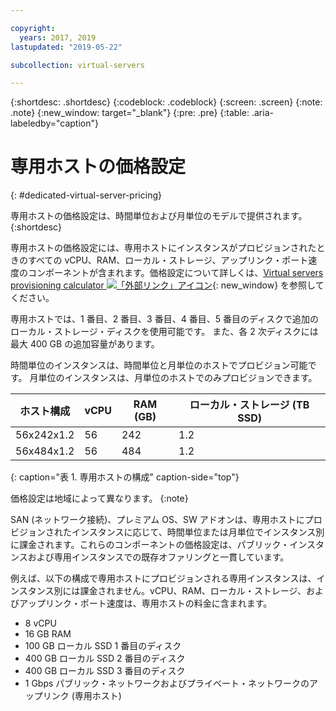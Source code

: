 ```yaml
---

copyright:
  years: 2017, 2019
lastupdated: "2019-05-22"

subcollection: virtual-servers

---
```


{:shortdesc: .shortdesc}
{:codeblock: .codeblock}
{:screen: .screen}
{:note: .note}
{:new_window: target="_blank"}
{:pre: .pre}
{:table: .aria-labeledby="caption"}

# 専用ホストの価格設定
{: #dedicated-virtual-server-pricing}

専用ホストの価格設定は、時間単位および月単位のモデルで提供されます。
{:shortdesc}

専用ホストの価格設定には、専用ホストにインスタンスがプロビジョンされたときのすべての vCPU、RAM、ローカル・ストレージ、アップリンク・ポート速度のコンポーネントが含まれます。価格設定について詳しくは、[Virtual servers provisioning calculator ![「外部リンク」アイコン](../icons/launch-glyph.svg "「外部リンク」アイコン")](https://www.ibm.com/cloud-computing/bluemix/virtual-servers/calculator){: new_window} を参照してください。

専用ホストでは、1 番目、2 番目、3 番目、4 番目、5 番目のディスクで追加のローカル・ストレージ・ディスクを使用可能です。 また、各 2 次ディスクには最大 400 GB の追加容量があります。

時間単位のインスタンスは、時間単位と月単位のホストでプロビジョン可能です。 月単位のインスタンスは、月単位のホストでのみプロビジョンできます。

| ホスト構成 | vCPU	| RAM (GB) | ローカル・ストレージ (TB SSD) |
| ------------------ | ---- | -------- | ---------------------- |
| 56x242x1.2  	     |  56 	|   242    |        	1.2	          |
| 56x484x1.2         |  56  |   484    |          1.2           |
{: caption="表 1. 専用ホストの構成" caption-side="top"}

価格設定は地域によって異なります。
{:note}

SAN (ネットワーク接続)、プレミアム OS、SW アドオンは、専用ホストにプロビジョンされたインスタンスに応じて、時間単位または月単位でインスタンス別に課金されます。これらのコンポーネントの価格設定は、パブリック・インスタンスおよび専用インスタンスでの既存オファリングと一貫しています。 

例えば、以下の構成で専用ホストにプロビジョンされる専用インスタンスは、インスタンス別には課金されません。vCPU、RAM、ローカル・ストレージ、およびアップリンク・ポート速度は、専用ホストの料金に含まれます。 

* 8 vCPU
* 16 GB RAM
* 100 GB ローカル SSD 1 番目のディスク
* 400 GB ローカル SSD 2 番目のディスク
* 400 GB ローカル SSD 3 番目のディスク
* 1 Gbps パブリック・ネットワークおよびプライベート・ネットワークのアップリンク (専用ホスト) 

